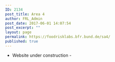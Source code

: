 ```yaml
---
ID: 2134
post_title: Area 4
author: FRL_Admin
post_date: 2017-06-01 14:07:54
post_excerpt: ""
layout: page
permalink: https://foodrisklabs.bfr.bund.de/sa4/
published: true
---
```

- Website under construction -